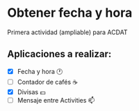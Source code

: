 # Obtener fecha y hora

Primera actividad (ampliable) para ACDAT

## Aplicaciones a realizar:

- [x] Fecha y hora :clock1:
- [ ] Contador de cafés :coffee:
- [x] Divisas :dollar:
- [ ] Mensaje entre Activities :mailbox:
